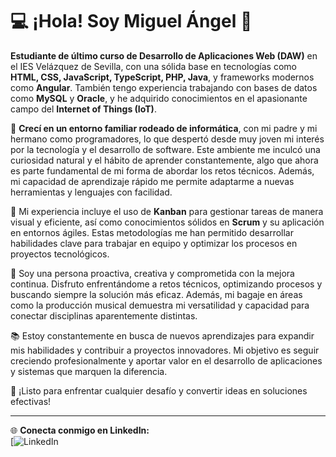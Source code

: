 # 💻 ¡Hola! Soy Miguel Ángel 👋  

**Estudiante de último curso de Desarrollo de Aplicaciones Web (DAW)** en el IES Velázquez de Sevilla, con una sólida base en tecnologías como **HTML, CSS, JavaScript, TypeScript, PHP, Java**, y frameworks modernos como **Angular**. También tengo experiencia trabajando con bases de datos como **MySQL** y **Oracle**, y he adquirido conocimientos en el apasionante campo del **Internet of Things (IoT)**.

🌟 **Crecí en un entorno familiar rodeado de informática**, con mi padre y mi hermano como programadores, lo que despertó desde muy joven mi interés por la tecnología y el desarrollo de software. Este ambiente me inculcó una curiosidad natural y el hábito de aprender constantemente, algo que ahora es parte fundamental de mi forma de abordar los retos técnicos. Además, mi capacidad de aprendizaje rápido me permite adaptarme a nuevas herramientas y lenguajes con facilidad.

🚀 Mi experiencia incluye el uso de **Kanban** para gestionar tareas de manera visual y eficiente, así como conocimientos sólidos en **Scrum** y su aplicación en entornos ágiles. Estas metodologías me han permitido desarrollar habilidades clave para trabajar en equipo y optimizar los procesos en proyectos tecnológicos.

🎯 Soy una persona proactiva, creativa y comprometida con la mejora continua. Disfruto enfrentándome a retos técnicos, optimizando procesos y buscando siempre la solución más eficaz. Además, mi bagaje en áreas como la producción musical demuestra mi versatilidad y capacidad para conectar disciplinas aparentemente distintas.

📚 Estoy constantemente en busca de nuevos aprendizajes para expandir mis habilidades y contribuir a proyectos innovadores. Mi objetivo es seguir creciendo profesionalmente y aportar valor en el desarrollo de aplicaciones y sistemas que marquen la diferencia.

💪 ¡Listo para enfrentar cualquier desafío y convertir ideas en soluciones efectivas!

---

🌐 **Conecta conmigo en LinkedIn:**  
[![LinkedIn](www.linkedin.com/in/miguel-ángel-cuevas-rodríguez)


<!--
**mcuerod/mcuerod** is a ✨ _special_ ✨ repository because its `README.md` (this file) appears on your GitHub profile.

Here are some ideas to get you started:

- 🔭 I’m currently working on ...
- 🌱 I’m currently learning ...
- 👯 I’m looking to collaborate on ...
- 🤔 I’m looking for help with ...
- 💬 Ask me about ...
- 📫 How to reach me: ...
- 😄 Pronouns: ...
- ⚡ Fun fact: ...
-->
